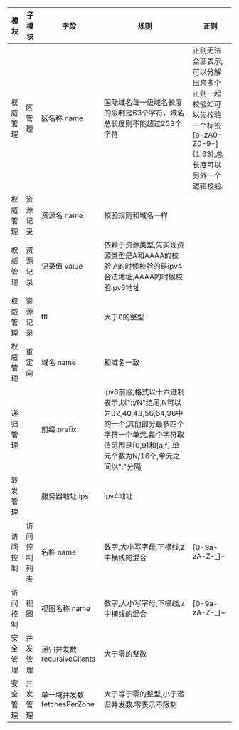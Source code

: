 |模块|子模块|字段|规则|正则|
|-|-|-|-|-|
|权威管理|区管理|区名称 name|国际域名每一级域名长度的限制是63个字符，域名总长度则不能超过253个字符|正则无法全部表示,可以分解出来多个正则一起校验如可以先校验一个标签[a-zA0-Z0-9\-]{1,63},总长度可以另外一个逻辑校验.|
|权威管理|资源记录|资源名 name |校验规则和域名一样|
|权威管理|资源记录|记录值 value |依赖于资源类型,先实现资源类型是A和AAAA的校验.A的时候校验的是ipv4合法地址,AAAA的时候校验ipv6地址|
|权威管理|资源记录|ttl |大于0的整型||
|权威管理|重定向|域名 name|和域名一致||
|递归管理||前缀 prefix|ipv6前缀,格式以十六进制表示,以"::/N"结尾,N可以为32,40,48,56,64,96中的一个;其他部分最多四个字符一个单元,每个字符取值范围是[0,9]和[a,f],单元个数为N/16个,单元之间以":"分隔||
|转发管理||服务器地址 ips |ipv4地址||
|访问控制|访问控制列表|名称 name |数字,大小写字母,下横线,z中横线的混合|[0-9a-zA-Z-_]+|
|访问控制|视图|视图名称 name |数字,大小写字母,下横线,z中横线的混合|[0-9a-zA-Z-_]+|
|安全管理|并发管理|递归并发数 recursiveClients |大于零的整数|
|安全管理|并发管理|单一域并发数 fetchesPerZone |大于等于零的整型,小于递归并发数.零表示不限制|
